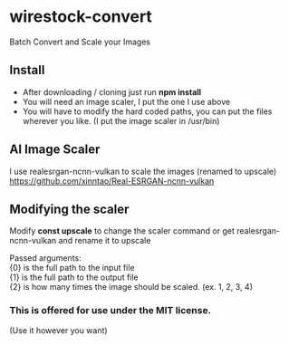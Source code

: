 # wirestock-convert
Batch Convert and Scale your Images

## Install
- After downloading / cloning just run **npm install**
- You will need an image scaler, I put the one I use above
- You will have to modify the hard coded paths, you can put the files wherever you like. (I put the image scaler in /usr/bin)

## AI Image Scaler
I use realesrgan-ncnn-vulkan to scale the images (renamed to upscale)<br>
https://github.com/xinntao/Real-ESRGAN-ncnn-vulkan<br>

## Modifying the scaler
Modify **const upscale** to change the scaler command or get realesrgan-ncnn-vulkan and rename it to upscale

Passed arguments:<br>
{0} is the full path to the input file<br>
{1} is the full path to the output file<br>
{2} is how many times the image should be scaled. (ex. 1, 2, 3, 4)<br>

### This is offered for use under the MIT license.  
(Use it however you want)

